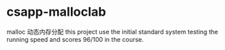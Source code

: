 # csapp-malloclab
malloc 动态内存分配
this project use the initial standard system testing the running speed and scores 96/100 in the course.
